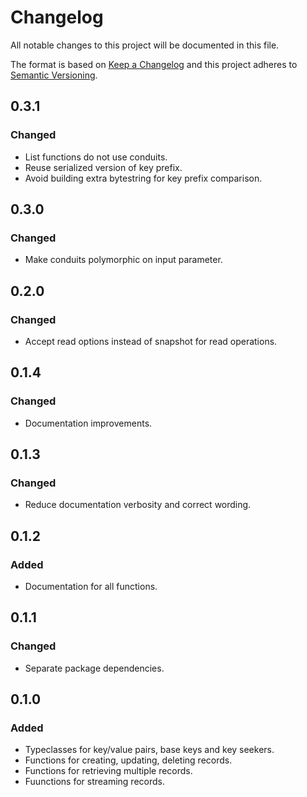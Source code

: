 # Changelog
All notable changes to this project will be documented in this file.

The format is based on [Keep a Changelog](http://keepachangelog.com/en/1.0.0/)
and this project adheres to [Semantic Versioning](http://semver.org/spec/v2.0.0.html).

## 0.3.1
### Changed
- List functions do not use conduits.
- Reuse serialized version of key prefix.
- Avoid building extra bytestring for key prefix comparison.

## 0.3.0
### Changed
- Make conduits polymorphic on input parameter.

## 0.2.0
### Changed
- Accept read options instead of snapshot for read operations.

## 0.1.4
### Changed
- Documentation improvements.

## 0.1.3
### Changed
- Reduce documentation verbosity and correct wording.

## 0.1.2
### Added
- Documentation for all functions.

## 0.1.1
### Changed
- Separate package dependencies.

## 0.1.0
### Added
- Typeclasses for key/value pairs, base keys and key seekers.
- Functions for creating, updating, deleting records.
- Functions for retrieving multiple records.
- Fuunctions for streaming records.
